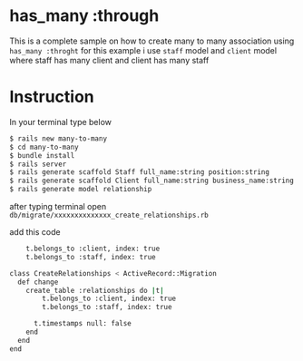 # has_many :through

This is a complete sample on how to create many to many association using ` has_many :throght `
for this example i use ` staff ` model and ` client ` model where staff has many client and client has many staff

# Instruction 

In your terminal type below

```sh
$ rails new many-to-many
$ cd many-to-many
$ bundle install
$ rails server
$ rails generate scaffold Staff full_name:string position:string
$ rails generate scaffold Client full_name:string business_name:string
$ rails generate model relationship
```

after typing terminal open ` db/migrate/xxxxxxxxxxxxxx_create_relationships.rb `

add this code
```sh
	t.belongs_to :client, index: true 
	t.belongs_to :staff, index: true
```

```sh
class CreateRelationships < ActiveRecord::Migration
  def change
    create_table :relationships do |t|
      	t.belongs_to :client, index: true 
		t.belongs_to :staff, index: true

      t.timestamps null: false
    end
  end
end
```